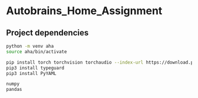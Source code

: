 # Autobrains_Home_Assignment

## Project dependencies


```bash
python -m venv aha
source aha/bin/activate
```

```bash
pip install torch torchvision torchaudio --index-url https://download.pytorch.org/whl/cu121
pip3 install typeguard  
pip3 install PyYAML
```

```bash
numpy
pandas
```